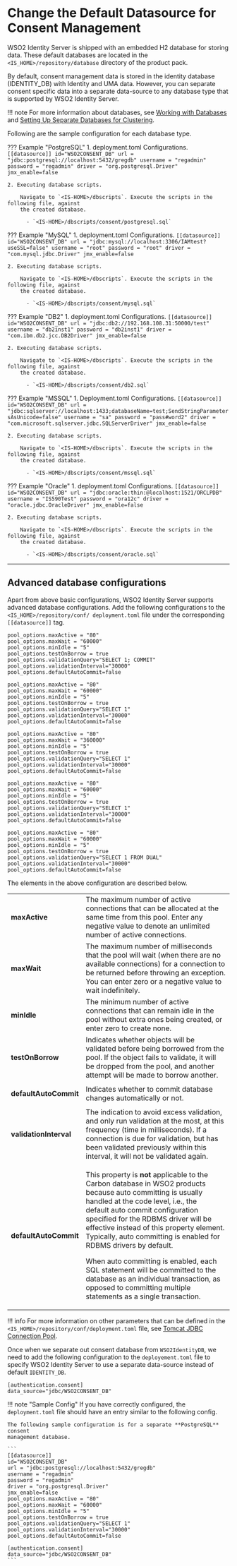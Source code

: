 # Change the Default Datasource for Consent Management

WSO2 Identity Server is shipped with an embedded H2 database for storing data. 
These default databases are located in the `<IS_HOME>/repository/database` directory 
of the product pack.

By default, consent management data is stored in the identity database (IDENTITY_DB) with 
Identity and UMA data. However, you can separate consent specific data into a separate 
data-source to any database type that is supported by WSO2 Identity Server.

!!! note
    For more information about databases, see 
    [Working with Databases](../../../deploy/work-with-databases) and 
    [Setting Up Separate Databases for Clustering](../../../deploy/set-up-separate-databases-for-clustering).

Following are the sample configuration for each database type.

??? Example "PostgreSQL"
    1. deployment.toml Configurations.
        ```
        [[datasource]]
        id="WSO2CONSENT_DB"
        url = "jdbc:postgresql://localhost:5432/gregdb"
        username = "regadmin"
        password = "regadmin"
        driver = "org.postgresql.Driver"
        jmx_enable=false
        ```
        
    2. Executing database scripts. 
    
        Navigate to `<IS-HOME>/dbscripts`. Execute the scripts in the following file, against 
        the created database.    
            
          - `<IS-HOME>/dbscripts/consent/postgresql.sql`
          
??? Example "MySQL"
    1. deployment.toml Configurations.
        ```
        [[datasource]]
        id="WSO2CONSENT_DB"
        url = "jdbc:mysql://localhost:3306/IAMtest?useSSL=false"
        username = "root"
        password = "root"
        driver = "com.mysql.jdbc.Driver"
        jmx_enable=false
        ```
        
    2. Executing database scripts. 
    
        Navigate to `<IS-HOME>/dbscripts`. Execute the scripts in the following file, against 
        the created database.    
            
          - `<IS-HOME>/dbscripts/consent/mysql.sql`

??? Example "DB2"
    1. deployment.toml Configurations.
        ```
        [[datasource]]
        id="WSO2CONSENT_DB"
        url = "jdbc:db2://192.168.108.31:50000/test"
        username = "db2inst1"
        password = "db2inst1"
        driver = "com.ibm.db2.jcc.DB2Driver"
        jmx_enable=false
        ```
        
    2. Executing database scripts. 
    
        Navigate to `<IS-HOME>/dbscripts`. Execute the scripts in the following file, against 
        the created database.    
            
          - `<IS-HOME>/dbscripts/consent/db2.sql`

??? Example "MSSQL"
    1. Deployment.toml Configurations.
        ```
        [[datasource]]
        id="WSO2CONSENT_DB"
        url = "jdbc:sqlserver://localhost:1433;databaseName=test;SendStringParametersAsUnicode=false"
        username = "sa"
        password = "pass#word2"
        driver = "com.microsoft.sqlserver.jdbc.SQLServerDriver"
        jmx_enable=false
        ```
        
    2. Executing database scripts. 
    
        Navigate to `<IS-HOME>/dbscripts`. Execute the scripts in the following file, against 
        the created database.    
            
          - `<IS-HOME>/dbscripts/consent/mssql.sql`

??? Example "Oracle"
    1. deployment.toml Configurations.
        ```
        [[datasource]]
        id="WSO2CONSENT_DB"
        url = "jdbc:oracle:thin:@localhost:1521/ORCLPDB"
        username = "IS590Test"
        password = "ora12c"
        driver = "oracle.jdbc.OracleDriver"
        jmx_enable=false
        ```
        
    2. Executing database scripts. 
    
        Navigate to `<IS-HOME>/dbscripts`. Execute the scripts in the following file, against 
        the created database.    
            
          - `<IS-HOME>/dbscripts/consent/oracle.sql`

---

## Advanced database configurations

Apart from above basic configurations, WSO2 Identity Server supports advanced database 
configurations. Add the following configurations to the `<IS_HOME>/repository/conf/
deployment.toml` file under the corresponding `[[datasource]]` tag.

``` tab="PostgreSQL"
pool_options.maxActive = "80"
pool_options.maxWait = "60000"
pool_options.minIdle = "5"
pool_options.testOnBorrow = true
pool_options.validationQuery="SELECT 1; COMMIT"
pool_options.validationInterval="30000"
pool_options.defaultAutoCommit=false
```

``` tab="MySQL"
pool_options.maxActive = "80"
pool_options.maxWait = "60000"
pool_options.minIdle = "5"
pool_options.testOnBorrow = true
pool_options.validationQuery="SELECT 1"
pool_options.validationInterval="30000"
pool_options.defaultAutoCommit=false
```

``` tab="DB2"
pool_options.maxActive = "80"
pool_options.maxWait = "360000"
pool_options.minIdle = "5"
pool_options.testOnBorrow = true
pool_options.validationQuery="SELECT 1"
pool_options.validationInterval="30000"
pool_options.defaultAutoCommit=false
```

``` tab="MSSQL"
pool_options.maxActive = "80"
pool_options.maxWait = "60000"
pool_options.minIdle = "5"
pool_options.testOnBorrow = true
pool_options.validationQuery="SELECT 1"
pool_options.validationInterval="30000"
pool_options.defaultAutoCommit=false
```

``` tab="Oracle"
pool_options.maxActive = "80"
pool_options.maxWait = "60000"
pool_options.minIdle = "5"
pool_options.testOnBorrow = true
pool_options.validationQuery="SELECT 1 FROM DUAL"
pool_options.validationInterval="30000"
pool_options.defaultAutoCommit=false
```

The elements in the above configuration are described below.   

<table>
<tr class="even">
<td><strong>maxActive</strong></td>
<td>The maximum number of active connections that can be allocated at the same time from this pool. 
Enter any negative value to denote an unlimited number of active connections.</td>
</tr>
<tr class="odd">
<td><strong>maxWait</strong></td>
<td>The maximum number of milliseconds that the pool will wait (when there are no available 
connections) for a connection to be returned before throwing an exception. You can enter 
zero or a negative value to wait indefinitely.</td>
</tr>
<tr class="even">
<td><strong>minIdle</strong></td>
<td>The minimum number of active connections that can remain idle in the pool without 
extra ones being created, or enter zero to create none.</td>
</tr>
<tr class="odd">
<td><p><strong>testOnBorrow</strong></p></td>
<td>Indicates whether objects will be validated before being borrowed from the pool. If 
the object fails to validate, it will be dropped from the pool, and another attempt 
will be made to borrow another.</td>
</tr>
<tr class="even">
<td><p><strong>defaultAutoCommit</strong></p></td>
<td>Indicates whether to commit database changes automatically or not.</td>
</tr>
<tr class="odd">
<td><strong>validationInterval</strong></td>
<td>The indication to avoid excess validation, and only run validation at the most, 
at this frequency (time in milliseconds). If a connection is due for validation, but has 
been validated previously within this interval, it will not be validated again.</td>
</tr>
<tr class="even">
<td><strong>defaultAutoCommit</strong></td>
<td><div class="content-wrapper">
<p>This property is <strong>not</strong> applicable to the Carbon database in WSO2 
products because auto committing is usually handled at the code level, i.e., the 
default auto commit configuration specified for the RDBMS driver will be effective 
instead of this property element. Typically, auto committing is enabled for RDBMS 
drivers by default.</p>
<p>When auto committing is enabled, each SQL statement will be committed to the 
database as an individual transaction, as opposed to committing multiple statements 
as a single transaction.</p>
</td>
</tr>
</tbody>
</table>
    
!!! info 
    For more information on other parameters that can be defined in
    the `<IS_HOME>/repository/conf/deployment.toml` file, see [Tomcat
    JDBC Connection
    Pool](http://tomcat.apache.org/tomcat-9.0-doc/jdbc-pool.html#Tomcat_JDBC_Enhanced_Attributes).


Once when we separate out consent database from `WSO2IdentityDB`, we need to add the 
following configuration to the `deployement.toml` file to specify WSO2 Identity Server to 
use a separate data-source instead of default `IDENTITY_DB`.

```
[authentication.consent]
data_source="jdbc/WSO2CONSENT_DB"
```  

!!! note "Sample Config"
    If you have correctly configured, the `deployment.toml` file should have an entry 
    similar to the following config. 
    
    The following sample configuration is for a separate **PostgreSQL** consent 
    management database.
    
    ```
    [[datasource]]
    id="WSO2CONSENT_DB"
    url = "jdbc:postgresql://localhost:5432/gregdb"
    username = "regadmin"
    password = "regadmin"
    driver = "org.postgresql.Driver"
    jmx_enable=false
    pool_options.maxActive = "80"
    pool_options.maxWait = "60000"
    pool_options.minIdle = "5"
    pool_options.testOnBorrow = true
    pool_options.validationQuery="SELECT 1"
    pool_options.validationInterval="30000"
    pool_options.defaultAutoCommit=false
    
    [authentication.consent]
    data_source="jdbc/WSO2CONSENT_DB"
    ``` 